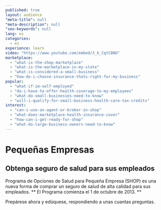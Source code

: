 ```yaml
---
published: true
layout: audience
"meta-title": null
"meta-description": null
"seo-keywords": null
lang: es
categories: 
  - es
experience: learn
video: "https://www.youtube.com/embed/3_k_CqtC8NU"
marketplace: 
  - "what-is-the-shop-marketplace"
  - "what-is-the-marketplace-in-my-state"
  - "what-is-considered-a-small-business"
  - "how-do-i-choose-insurance-thats-right-for-my-business"
popular: 
  - "what-if-im-self-employed"
  - "do-i-have-to-offer-health-coverage-to-my-employees"
  - "what-do-small-businesses-need-to-know"
  - "will-i-qualify-for-small-business-health-care-tax-credits"
interest: 
  - "can-i-use-an-agent-or-broker-in-shop"
  - "what-does-marketplace-health-insurance-cover"
  - "how-can-i-get-ready-for-shop"
  - "what-do-large-business-owners-need-to-know"
---
```


# Pequeñas Empresas

## Obtenga seguro de salud para sus empleados

Programa de Opciones de Salud para Pequeña Empresa (SHOP) es una nueva forma de comprar un seguro de salud de alta calidad para sus empleados. ** El Programa comienza el 1 de octubre de 2013. **

Prepárese ahora y edúquese, respondiendo a unas cuantas preguntas.
